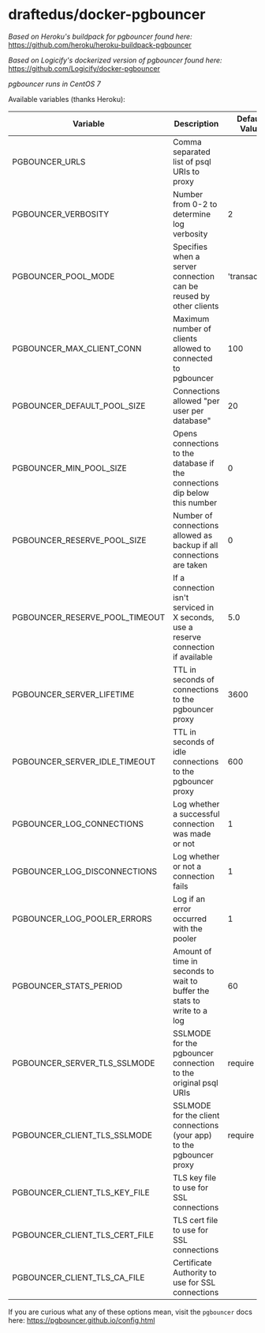 draftedus/docker-pgbouncer
==================

*Based on Heroku's buildpack for pgbouncer found here:*
https://github.com/heroku/heroku-buildpack-pgbouncer

*Based on Logicify's dockerized version of pgbouncer found here:*
https://github.com/Logicify/docker-pgbouncer

_pgbouncer runs in CentOS 7_

Available variables (thanks Heroku):

| Variable        | Description                   | Default Value                 |
| --------------- | ----------------------------- | ----------------------------- |
| PGBOUNCER_URLS  | Comma separated list of psql URIs to proxy | 
| PGBOUNCER_VERBOSITY | Number from 0-2 to determine log verbosity | 2 |
| PGBOUNCER_POOL_MODE | Specifies when a server connection can be reused by other clients | 'transaction' |
| PGBOUNCER_MAX_CLIENT_CONN | Maximum number of clients allowed to connected to pgbouncer | 100 |
| PGBOUNCER_DEFAULT_POOL_SIZE | Connections allowed "per user per database" | 20 |
| PGBOUNCER_MIN_POOL_SIZE | Opens connections to the database if the connections dip below this number | 0 |
| PGBOUNCER_RESERVE_POOL_SIZE | Number of connections allowed as backup if all connections are taken | 0 |
| PGBOUNCER_RESERVE_POOL_TIMEOUT | If a connection isn't serviced in X seconds, use a reserve connection if available | 5.0 |
| PGBOUNCER_SERVER_LIFETIME | TTL in seconds of connections to the pgbouncer proxy | 3600 |
| PGBOUNCER_SERVER_IDLE_TIMEOUT | TTL in seconds of idle connections to the pgbouncer proxy | 600 |
| PGBOUNCER_LOG_CONNECTIONS | Log whether a successful connection was made or not | 1 |
| PGBOUNCER_LOG_DISCONNECTIONS | Log whether or not a connection fails | 1 |
| PGBOUNCER_LOG_POOLER_ERRORS | Log if an error occurred with the pooler | 1 |
| PGBOUNCER_STATS_PERIOD | Amount of time in seconds to wait to buffer the stats to write to a log | 60 |
| PGBOUNCER_SERVER_TLS_SSLMODE | SSLMODE for the pgbouncer connection to the original psql URIs | require |
| PGBOUNCER_CLIENT_TLS_SSLMODE | SSLMODE for the client connections (your app) to the pgbouncer proxy | require |
| PGBOUNCER_CLIENT_TLS_KEY_FILE | TLS key file to use for SSL connections | |
| PGBOUNCER_CLIENT_TLS_CERT_FILE | TLS cert file to use for SSL connections | |
| PGBOUNCER_CLIENT_TLS_CA_FILE | Certificate Authority to use for SSL connections | |

If you are curious what any of these options mean, visit the `pgbouncer` docs here:
https://pgbouncer.github.io/config.html